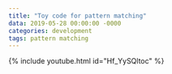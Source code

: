 ```yaml
---
title: "Toy code for pattern matching"
data: 2019-05-28 00:00:00 -0000
categories: development 
tags: pattern matching 
---
```


{% include youtube.html id="Hf_YySQltoc" %} 
